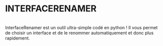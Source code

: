 <h1>INTERFACERENAMER</h1><br>
InterfaceRenamer est un outil ultra-simple codé en python !
Il vous permet de choisir un interface et de le renommer automatiquement et donc plus rapidement.
